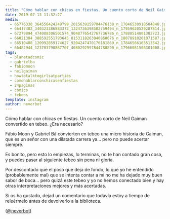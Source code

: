 ```yaml
---
title: "Cómo hablar con chicas en fiestas. Un cuento corto de Neil Gaiman convertido en tebeo. ¿Era necesario?"
date: 2019-07-13 11:32:27
media: 
  - 65776338_364556424249799_2015639159704476138_n_17846530918504840.jpg
  - 66417402_340323386883372_1324736398582759494_n_17959620529287814.jpg
  - 67279894_474008306501574_9048776542767736786_n_17880514801382723.jpg
  - 66021384_388592551793645_8153118263040860676_n_18078910201071587.jpg
  - 66510408_120992859174627_9204247470170181869_n_17846566165513542.jpg
  - 66482944_123703798887707_4080292997844780890_n_17966081506301008.jpg
tags: 
  - planetadcomic
  - gabrielba
  - fabiomoon
  - neilgaiman
  - howtotalktogirlsatparties
  - comohablarconchicasenfiestas
  - 24paginas
  - comics
  - tebeos
template: instagram
author: neverbot
---
```


Cómo hablar con chicas en fiestas. Un cuento corto de Neil Gaiman convertido en tebeo. ¿Era necesario?


Fábio Moon y Gabriel Bá convierten en tebeo una micro historia de Gaiman, que es un señor con una dilatada carrera ya... pero no puede acertar siempre.


Es bonito, pero esto lo empiezas, lo terminas, no te han contado gran cosa, y puedes pasar al siguiente tebeo sin pena ni gloria.


Por descontado que el poso que deja de fondo, lo que yo he entendido (probablemente mal) que se intenta contar a mí no me ha dejado muy buen sabor de boca... pero quizá este tebeo y yo no hemos conectado bien y hay otras interpretaciones mejores y más acertadas.


Si os ha gustado, dejad un comentario que todavía estoy a tiempo de releérmelo antes de devolverlo a la biblioteca.


([@neverbot](https://instagram.com/neverbot))
